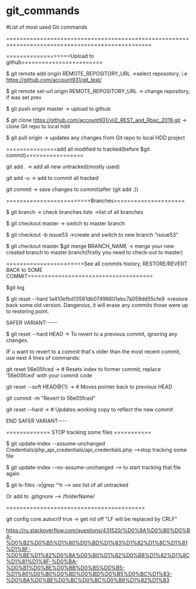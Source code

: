 # git_commands
#List of most used Git commands

=================================================================================================



===================Upload to github========================

$ git remote add origin REMOTE_REPOSITORY_URL    ->select reposotory, i.e https://github.com/account931/git_test/

$  git remote set-url origin REMOTE_REPOSITORY_URL   -> change repository, if was set prev

$ git push origin master       -> upload to github

$ git clone https://github.com/account931/yii2_REST_and_Rbac_2019.git  -> clone Git repo to local hdd

$ git pull origin -> updates any changes from Git repo to local HDD project






===============add all modified to tracked(before $git commit)=================

git add .   -> add all new untracked(mostly used)

git add -u  -> add to commit all tracked

git commit  -> save changes to commit(after {git add .})



=========================Branches=====================

$ git branch   -> check branches lists ->list of all branches

$ git checkout master   -> switch to master branch

$ git checkout -b issue53    ->create and switch to new branch "issue53"


$ git checkout master  $git merge BRANCH_NAME  -> merge your new created branch to master branch(firstly you need to check-out to master)




=======================See all commits history, RESTORE/REVERT BACK to SOME COMMIT=====================================

$git log

$ git reset --hard 1a410efbd13591db07496601ebc7a059dd55cfe9    ->restore back some old version. Dangerous, it will erase any commits those were up to restoring point.


SAFER VARIANT-----

$ git reset --hard HEAD   -> To revert to a previous commit, ignoring any changes.

IF u want to revert to a commit that's older than the most recent commit, use next 4 lines of commands:

git reset 56e05fced   -> # Resets index to former commit; replace '56e05fced' with your commit code

git reset --soft HEAD@{1}  -> # Moves pointer back to previous HEAD

git commit -m "Revert to 56e05fced"

git reset --hard  ->  # Updates working copy to reflect the new commit

END SAFER VARIANT----




============= STOP tracking some files ===========

$ git update-index --assume-unchanged Credentials/php_api_credentials/api_credentials.php  -->stop tracking some file

$ git update-index --no-assume-unchanged <file>  --> to start tracking that file again
  
$ git ls-files -v|grep '^h   --> see list of all untracked

Or add to .gitignore  --> /folderName/

=========================================

git config core.autocrlf true  -> get rid off "LF will be replaced by CRLF"


https://ru.stackoverflow.com/questions/431520/%D0%9A%D0%B0%D0%BA-%D0%B2%D0%B5%D1%80%D0%BD%D1%83%D1%82%D1%8C%D1%81%D1%8F-%D0%BE%D1%82%D0%BA%D0%B0%D1%82%D0%B8%D1%82%D1%8C%D1%81%D1%8F-%D0%BA-%D0%B1%D0%BE%D0%BB%D0%B5%D0%B5-%D1%80%D0%B0%D0%BD%D0%BD%D0%B5%D0%BC%D1%83-%D0%BA%D0%BE%D0%BC%D0%BC%D0%B8%D1%82%D1%83
